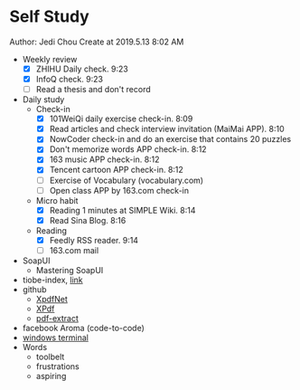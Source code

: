# Self Study

Author: Jedi Chou
Create at 2019.5.13 8:02 AM

* Weekly review
  -[x] ZHIHU Daily check. 9:23
  -[x] InfoQ check. 9:23
  -[ ] Read a thesis and don't record

* Daily study
  * Check-in
    -[x] 101WeiQi daily exercise check-in. 8:09
    -[x] Read articles and check interview invitation (MaiMai APP). 8:10
    -[x] NowCoder check-in and do an exercise that contains 20 puzzles
    -[x] Don't memorize words APP check-in. 8:12
    -[x] 163 music APP check-in. 8:12
    -[x] Tencent cartoon APP check-in. 8:12
    -[ ] Exercise of Vocabulary (vocabulary.com)
    -[ ] Open class APP by 163.com check-in

  * Micro habit
    -[x] Reading 1 minutes at SIMPLE Wiki. 8:14
    -[x] Read Sina Blog. 8:16

  * Reading
    -[x] Feedly RSS reader. 9:14
    -[ ] 163.com mail

* SoapUI
  * Mastering SoapUI
* tiobe-index, [link](https://www.tiobe.com/tiobe-index/)
* github
  * [XpdfNet](https://github.com/gqy117/XpdfNet)
  * [XPdf](https://github.com/fzani/xpdf)
  * [pdf-extract](https://github.com/poulfoged/pdf-extract)
* facebook Aroma (code-to-code)
* [windows terminal](https://github.com/microsoft/Terminal)
* Words
  * toolbelt
  * frustrations
  * aspiring
